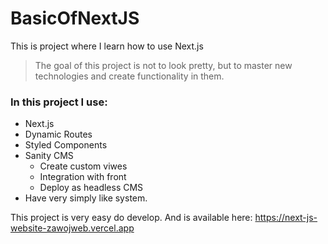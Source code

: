 # BasicOfNextJS
 This is project where I learn how to use Next.js
 
 > The goal of this project is not to look pretty, but to master new technologies and create functionality in them.

### In this project I use:
* Next.js
* Dynamic Routes
* Styled Components
* Sanity CMS
  - Create custom viwes
  - Integration with front
  - Deploy as headless CMS
* Have very simply like system.

This project is very easy do develop.
And is available here: https://next-js-website-zawojweb.vercel.app

